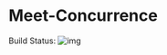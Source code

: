 # Meet-Concurrence

Build Status: ![img](https://travis-ci.org/evenhumble/meet-concurrence.svg?branch=master)